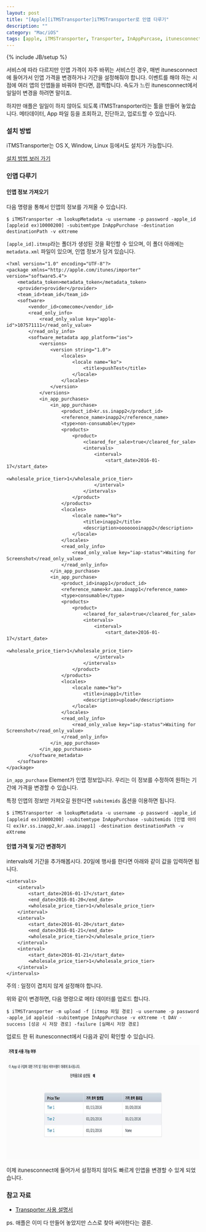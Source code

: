 ```yaml
---
layout: post
title: "[Apple][iTMSTransporter]iTMSTransporter로 인앱 다루기"
description: ""
category: "Mac/iOS"
tags: [apple, iTMSTransporter, Transporter, InAppPurcase, itunesconnect, Application loader]
---
```

{% include JB/setup %}

서비스에 따라 다르지만 인앱 가격이 자주 바뀌는 서비스인 경우, 매번 itunesconnect에 들어가서 인앱 가격을 변경하거나 기간을 설정해줘야 합니다. 이벤트를 해야 하는 시점에 여러 앱의 인앱들을 바꿔야 한다면, 끔찍합니다. 속도가 느린 itunesconnect에서 일일이 변경을 하려면 말이죠.

하지만 애플은 일일이 하지 않아도 되도록 iTMSTransporter라는 툴을 만들어 놓았습니다. 메타데이터, App 파일 등을 조회하고, 진단하고, 업로드할 수 있습니다.

### 설치 방법

iTMSTransporter는 OS X, Window, Linux 등에서도 설치가 가능합니다.

[설치 방법 보러 가기](http://help.apple.com/itc/transporteruserguide/#/apdATD1E1148-D1E1A1303-D1E1148A1126)

### 인앱 다루기

#### 인앱 정보 가져오기

다음 명령을 통해서 인앱의 정보를 가져올 수 있습니다.

	$ iTMSTransporter -m lookupMetadata -u username -p password -apple_id [appleid ex)10000200] -subitemtype InAppPurchase -destination destinationPath -v eXtreme

`[apple_id].itmsp`라는 폴더가 생성된 것을 확인할 수 있으며, 이 폴더 아래에는 `metadata.xml` 파일이 있으며, 인앱 정보가 담겨 있습니다.

	<?xml version="1.0" encoding="UTF-8"?>
	<package xmlns="http://apple.com/itunes/importer" version="software5.4">
	    <metadata_token>metadata_token</metadata_token>
	    <provider>provider</provider>
	    <team_id>team_id</team_id>
	    <software>
	        <vendor_id>comecome</vendor_id>
	        <read_only_info>
	            <read_only_value key="apple-id">107571111</read_only_value>
	        </read_only_info>
	        <software_metadata app_platform="ios">
	            <versions>
	                <version string="1.0">
	                    <locales>
	                        <locale name="ko">
	                            <title>pushTest</title>
	                        </locale>
	                    </locales>
	                </version>
	            </versions>
	            <in_app_purchases>
	                <in_app_purchase>
	                    <product_id>kr.ss.inapp2</product_id>
	                    <reference_name>inapp2</reference_name>
	                    <type>non-consumable</type>
	                    <products>
	                        <product>
	                            <cleared_for_sale>true</cleared_for_sale>
	                            <intervals>
	                                <interval>
	                                    <start_date>2016-01-17</start_date>
	                                    <wholesale_price_tier>1</wholesale_price_tier>
	                                </interval>
	                            </intervals>
	                        </product>
	                    </products>
	                    <locales>
	                        <locale name="ko">
	                            <title>inapp2</title>
	                            <description>oooooooinapp2</description>
	                        </locale>
	                    </locales>
	                    <read_only_info>
	                        <read_only_value key="iap-status">Waiting for Screenshot</read_only_value>
	                    </read_only_info>
	                </in_app_purchase>
					<in_app_purchase>
	                    <product_id>inapp1</product_id>
	                    <reference_name>kr.aaa.inapp1</reference_name>
	                    <type>consumable</type>
	                    <products>
	                        <product>
	                            <cleared_for_sale>true</cleared_for_sale>
	                            <intervals>
	                                <interval>
	                                    <start_date>2016-01-17</start_date>
	                                    <wholesale_price_tier>1</wholesale_price_tier>
	                                </interval>
	                            </intervals>
	                        </product>
	                    </products>
	                    <locales>
	                        <locale name="ko">
	                            <title>inapp1</title>
	                            <description>upload</description>
	                        </locale>
	                    </locales>
	                    <read_only_info>
	                        <read_only_value key="iap-status">Waiting for Screenshot</read_only_value>
	                    </read_only_info>
	                </in_app_purchase>
	            </in_app_purchases>
	        </software_metadata>
	    </software>
	</package>

`in_app_purchase` Element가 인앱 정보입니다. 우리는 이 정보를 수정하여 원하는 기간에 가격을 변경할 수 있습니다.

특정 인앱의 정보만 가져오길 원한다면 `subitemids` 옵션을 이용하면 됩니다.

	$ iTMSTransporter -m lookupMetadata -u username -p password -apple_id [appleid ex)10000200] -subitemtype InAppPurchase -subitemids [인앱 아이디 ex)kr.ss.inapp2,kr.aaa.inapp1] -destination destinationPath -v eXtreme

#### 인앱 가격 및 기간 변경하기

intervals에 기간을 추가해봅시다. 20일에 행사를 한다면 아래와 같이 값을 입력하면 됩니다.

	<intervals>
		<interval>
			<start_date>2016-01-17</start_date>
			<end_date>2016-01-20</end_date>
			<wholesale_price_tier>1</wholesale_price_tier>
		</interval>
		<interval>
			<start_date>2016-01-20</start_date>
			<end_date>2016-01-21</end_date>
			<wholesale_price_tier>2</wholesale_price_tier>
		</interval>
		<interval>
			<start_date>2016-01-21</start_date>
			<wholesale_price_tier>1</wholesale_price_tier>
		</interval>
	</intervals>

<div class="alert">주의 : 일정이 겹치지 않게 설정해야 합니다.</div>

위와 같이 변경하면, 다음 명령으로 메타 데이터를 업로드 합니다.

	$ iTMSTransporter -m upload -f [itmsp 파일 경로] -u username -p password -apple_id appleid -subitemtype InAppPurchase -v eXtreme -t DAV -success [성공 시 저장 경로] -failure [실패시 저장 경로]

업로드 한 뒤 itunesconnect에서 다음과 같이 확인할 수 있습니다.

<img src="/../../../../image/flickr/24324088142_589f5a5f66_c.jpg" width="800" height="297" alt=""><br/>

이제 itunesconnect에 들어가서 설정하지 않아도 빠르게 인앱을 변경할 수 있게 되었습니다.


### 참고 자료

* [Transporter 사용 설명서](http://help.apple.com/itc/transporteruserguide)

ps. 애플은 이미 다 만들어 놓았지만 스스로 찾아 써야한다는 결론.

